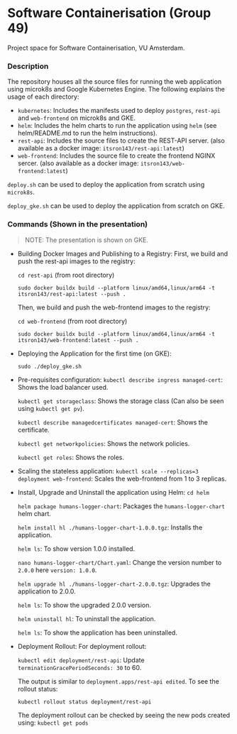 # Software Containerisation (Group 49)

Project space for Software Containerisation, VU Amsterdam.

### Description

The repository houses all the source files for running the web application using microk8s and Google Kubernetes Engine. The following explains the usage of each directory:

- `kubernetes`: Includes the manifests used to deploy `postgres`, `rest-api` and `web-frontend` on microk8s and GKE.
- `helm`: Includes the helm charts to run the application using `helm` (see helm/README.md to run the helm instructions).
- `rest-api`: Includes the source files to create the REST-API server. (also available as a docker image: `itsron143/rest-api:latest`)
- `web-frontend`: Includes the source file to create the frontend NGINX sercer. (also available as a docker image: `itsron143/web-frontend:latest`)

`deploy.sh` can be used to deploy the application from scratch using `microk8s`.

`deploy_gke.sh` can be used to deploy the application from scratch on GKE.

### Commands (Shown in the presentation)

> NOTE: The presentation is shown on GKE.

- Building Docker Images and Publishing to a Registry:
  First, we build and push the rest-api images to the registry:

  `cd rest-api` (from root directory)

  `sudo docker buildx build --platform linux/amd64,linux/arm64 -t itsron143/rest-api:latest --push .`

  Then, we build and push the web-frontend images to the registry:

  `cd web-frontend` (from root directory)

  `sudo docker buildx build --platform linux/amd64,linux/arm64 -t itsron143/web-frontend:latest --push .`

- Deploying the Application for the first time (on GKE):

  `sudo ./deploy_gke.sh`

- Pre-requisites configuration:
  `kubectl describe ingress managed-cert`: Shows the load balancer used.

  `kubectl get storageclass`: Shows the storage class (Can also be seen using `kubectl get pv`).

  `kubectl describe managedcertificates managed-cert`: Shows the certificate.

  `kubectl get networkpolicies`: Shows the network policies.

  `kubectl get roles`: Shows the roles.

- Scaling the stateless application:
  `kubectl scale --replicas=3 deployment web-frontend`: Scales the web-frontend from 1 to 3 replicas.

- Install, Upgrade and Uninstall the application using Helm:
  `cd helm`

  `helm package humans-logger-chart`: Packages the `humans-logger-chart` helm chart.

  `helm install hl ./humans-logger-chart-1.0.0.tgz`: Installs the application.

  `helm ls`: To show version 1.0.0 installed.

  `nano humans-logger-chart/Chart.yaml`: Change the version number to `2.0.0` here `version: 1.0.0`.

  `helm upgrade hl ./humans-logger-chart-2.0.0.tgz`: Upgrades the application to 2.0.0.

  `helm ls`: To show the upgraded 2.0.0 version.

  `helm uninstall hl`: To uninstall the application.

  `helm ls`: To show the application has been uninstalled.

- Deployment Rollout:
  For deployment rollout:

  `kubectl edit deployment/rest-api`: Update `terminationGracePeriodSeconds: 30` to 60.

  The output is similar to `deployment.apps/rest-api edited`.
  To see the rollout status:

  `kubectl rollout status deployment/rest-api`

  The deployment rollout can be checked by seeing the new pods created using: `kubectl get pods`
